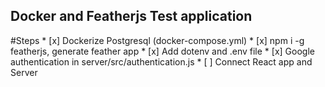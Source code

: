 ## Docker and Featherjs Test application

#Steps
    * [x] Dockerize Postgresql (docker-compose.yml)
    * [x] npm i -g featherjs, generate feather app
    * [x] Add dotenv and .env file
    * [x] Google authentication in server/src/authentication.js
    * [ ] Connect React app and Server